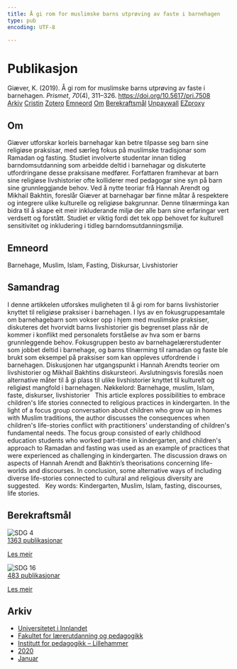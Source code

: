 ```yaml
---
title: Å gi rom for muslimske barns utprøving av faste i barnehagen
type: pub
encoding: UTF-8

---
```

<h1>Publikasjon</h1>
<article id="csl-bib-container-JAVCYPGA" class="csl-bib-container">
  <div class="csl-bib-body"> <div class="csl-entry">Giæver, K. (2019). Å gi rom for muslimske barns utprøving av faste i barnehagen. <i>Prismet</i>, <i>70</i>(4), 311–326. <a href="https://doi.org/10.5617/pri.7508">https://doi.org/10.5617/pri.7508</a></div> </div>
  <div class="csl-bib-buttons">
    <a href="#taxonomy-article-JAVCYPGA" alt="archive" class="csl-bib-button">Arkiv</a>
    <a href="https://app.cristin.no/results/show.jsf?id=1785110" alt="Cristin" class="csl-bib-button">Cristin</a>
    <a href="http://zotero.org/groups/5881554/items/JAVCYPGA" alt="Zotero" class="csl-bib-button">Zotero</a>
    <a href="#keywords-article-JAVCYPGA" alt="keywords" class="csl-bib-button">Emneord</a>
    <a href="#about-article-JAVCYPGA" alt="about_pub" class="csl-bib-button">Om</a>
    <a href="#sdg-article-JAVCYPGA" alt="sdg" class="csl-bib-button">Berekraftsmål</a>
    <a href="https://journals.uio.no/prismet/article/download/7508/6828" alt="Unpaywall" class="csl-bib-button">Unpaywall</a>
    <a href="https://journals.uio.no/prismet/article/download/7508/6828" alt="EZproxy" class="csl-bib-button">EZproxy</a>
  </div>
  <div id="csl-bib-meta-container-JAVCYPGA"></div>
</article>
<div id="csl-bib-meta-JAVCYPGA" class="csl-bib-meta">
  <article id="about-article-JAVCYPGA" class="about_pub-article">
    <h1>Om</h1>
    Giæver utforskar korleis barnehagar kan betre tilpasse seg barn sine religiøse praksisar, med særleg fokus på muslimske tradisjonar som Ramadan og fasting. Studiet involverte studentar innan tidleg barndomsutdanning som arbeidde deltid i barnehagar og diskuterte utfordringane desse praksisane medfører. Forfattaren framhevar at barn sine religiøse livshistorier ofte kolliderer med pedagogar sine syn på barn sine grunnleggjande behov. Ved å nytte teoriar frå Hannah Arendt og Mikhail Bakhtin, foreslår Giæver at barnehagar bør finne måtar å respektere og integrere ulike kulturelle og religiøse bakgrunnar. Denne tilnærminga kan bidra til å skape eit meir inkluderande miljø der alle barn sine erfaringar vert verdsett og forstått. Studiet er viktig fordi det tek opp behovet for kulturell sensitivitet og inkludering i tidleg barndomsutdanningsmiljø.
  </article>
  <article id="keywords-article-JAVCYPGA" class="keywords-article">
    <h1>Emneord</h1>
    Barnehage, Muslim, Islam, Fasting, Diskursar, Livshistorier
  </article>
  <article id="abstract-article-JAVCYPGA" class="abstract-article">
    <h1>Samandrag</h1>
    I denne artikkelen utforskes muligheten til å gi rom for barns livshistorier knyttet til religiøse praksiser i barnehagen. I lys av en fokusgruppesamtale om barnehagebarn som vokser opp i hjem med muslimske praksiser, diskuteres det hvorvidt barns livshistorier gis begrenset plass når de kommer i konflikt med personalets forståelse av hva som er barns grunnleggende behov. Fokusgruppen besto av barnehagelærerstudenter som jobbet deltid i barnehage, og barns tilnærming til ramadan og faste ble brukt som eksempel på praksiser som kan oppleves utfordrende i barnehagen. Diskusjonen har utgangspunkt i Hannah Arendts teorier om livshistorier og Mikhail Bakhtins diskursteori. Avslutningsvis foreslås noen alternative måter til å gi plass til ulike livshistorier knyttet til kulturelt og religiøst mangfold i barnehagen.&#x0D; Nøkkelord: Barnehage, muslim, Islam, faste, diskurser, livshistorier&#x0D;  &#x0D; This article explores possibilities to embrace children's life stories connected to religious practices in kindergarten. In the light of a focus group conversation about children who grow up in homes with Muslim traditions, the author discusses the consequences when children's life-stories conflict with practitioners' understanding of children's fundamental needs. The focus group consisted of early childhood education students who worked part-time in kindergarten, and children's approach to Ramadan and fasting was used as an example of practices that were experienced as challenging in kindergarten. The discussion draws on aspects of Hannah Arendt and Bakhtin’s theorisations concerning life-worlds and discourses. In conclusion, some alternative ways of including diverse life-stories connected to cultural and religious diversity are suggested.&#x0D;  &#x0D; Key words: Kindergarten, Muslim, Islam, fasting, discourses, life stories.
  </article>
  <article id="sdg-article-JAVCYPGA" class="sdg-article">
    <h1>Berekraftsmål</h1>
    <div class="sdg-container"><div id="sdg4" class="sdg">
        <img src="{{< params subfolder >}}images/sdg/sdg04_nn.png" class="image" alt="SDG 4">
        <div class="sdg-overlay">
          <a href="{{< params subfolder >}}nn/archive/?sdg=4#archive" class="sdg-publication-count"><span>1363</span> publikasjonar</a>
          <p><a href="https://fn.no/om-fn/fns-baerekraftsmaal/god-utdanning?lang=nno-NO" class="sdg-read-more">Les meir</a></p>
        </div>
      </div> <div id="sdg16" class="sdg">
        <img src="{{< params subfolder >}}images/sdg/sdg16_nn.png" class="image" alt="SDG 16">
        <div class="sdg-overlay">
          <a href="{{< params subfolder >}}nn/archive/?sdg=16#archive" class="sdg-publication-count"><span>483</span> publikasjonar</a>
          <p><a href="https://fn.no/om-fn/fns-baerekraftsmaal/fred-rettferdighet-og-velfungerende-institusjoner?lang=nno-NO" class="sdg-read-more">Les meir</a></p>
        </div>
      </div></div>
  </article>
  <article id="taxonomy-article-JAVCYPGA" class="taxonomy-article">
    <h1>Arkiv</h1>
    <ul>
      <li><a href="{{< params subfolder >}}nn/archive/?key=3DCRN523">Universitetet i Innlandet</a></li>
      <li><a href="{{< params subfolder >}}nn/archive/?key=WYNZA47F">Fakultet for lærerutdanning og pedagogikk</a></li>
      <li><a href="{{< params subfolder >}}nn/archive/?key=L8MA547R">Institutt for pedagogikk – Lillehammer</a></li>
      <li><a href="{{< params subfolder >}}nn/archive/?key=Z2K3X9AT">2020</a></li>
      <li><a href="{{< params subfolder >}}nn/archive/?key=QSVJ4LQ8">Januar</a></li>
    </ul>
  </article>
</div>
